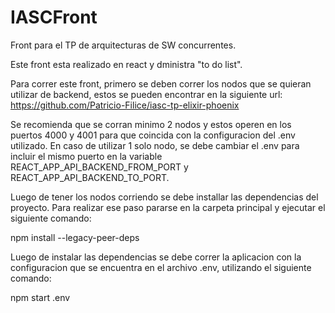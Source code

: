 # IASCFront
Front para el TP de arquitecturas de SW concurrentes.

Este front esta realizado en react y dministra "to do list".

Para correr este front, primero se deben correr los nodos que se quieran utilizar de backend, estos se pueden encontrar en la siguiente url:
https://github.com/Patricio-Filice/iasc-tp-elixir-phoenix

Se recomienda que se corran minimo 2 nodos y estos operen en los puertos 4000 y 4001 para que coincida con la configuracion del .env utilizado. En caso de utilizar 1 solo nodo, se debe cambiar el .env para incluir el mismo puerto en la variable  REACT_APP_API_BACKEND_FROM_PORT y REACT_APP_API_BACKEND_TO_PORT.

Luego de tener los nodos corriendo se debe installar las dependencias del proyecto. Para realizar ese paso pararse en la carpeta principal y ejecutar el siguiente comando:

npm install --legacy-peer-deps

Luego de instalar las dependencias se debe correr la aplicacion con la configuracion que se encuentra en el archivo .env, utilizando el siguiente comando:

npm start .env


